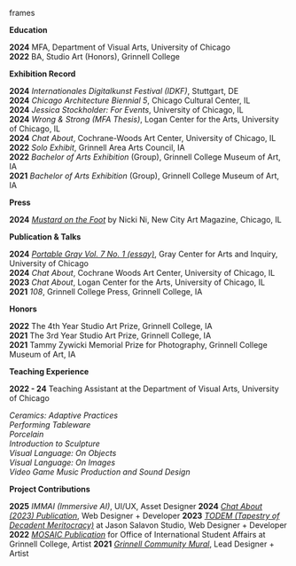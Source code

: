 frames

**Education**

**2024** MFA, Department of Visual Arts, University of Chicago <br>**2022** BA, Studio Art (Honors), Grinnell College 

**Exhibition Record**

**2024** *Internationales Digitalkunst Festival (IDKF)*, Stuttgart, DE<br>**2024** *Chicago Architecture Biennial 5*, Chicago Cultural Center, IL<br>**2024** *Jessica Stockholder: For Events*, University of Chicago, IL<br>**2024** *Wrong & Strong (MFA Thesis)*, Logan Center for the Arts, University of Chicago, IL<br>**2024** *Chat About*, Cochrane-Woods Art Center, University of Chicago, IL<br>**2022** *Solo Exhibit*, Grinnell Area Arts Council, IA<br>**2022** *Bachelor of Arts Exhibition* (Group), Grinnell College Museum of Art, IA <br>**2021** *Bachelor of Arts Exhibition* (Group), Grinnell College Museum of Art, IA

**Press**

**2024** [*Mustard on the Foot*](https://art.newcity.com/2024/04/30/mustard-on-the-foot-a-review-of-jessica-stockholder-for-events-at-hutchinson-courtyard/) by Nicki Ni, New City Art Magazine, Chicago, IL

**Publication & Talks**

**2024** [*Portable Gray Vol. 7 No. 1 (essay)*](https://primaryinformation.org/pi/wp-content/uploads/2024/05/20240528_PI_Portable_Gray_Sia.pdf), Gray Center for Arts and Inquiry, University of Chicago<br>**2024** *Chat About*, Cochrane Woods Art Center, University of Chicago, IL<br>**2023** *Chat About*, Logan Center for the Arts, University of Chicago, IL<br>**2021** *108*, Grinnell College Press, Grinnell College, IA

**Honors**

**2022** The 4th Year Studio Art Prize, Grinnell College, IA <br>**2021** The 3rd Year Studio Art Prize, Grinnell College, IA<br>**2021** Tammy Zywicki Memorial Prize for Photography, Grinnell College Museum of Art, IA

**Teaching Experience** 

**2022 - 24** Teaching Assistant at the Department of Visual Arts, University of Chicago<br>

*Ceramics: Adaptive Practices*<br>*Performing Tableware*<br>*Porcelain*<br>*Introduction to Sculpture*<br>*Visual Language: On Objects*<br>*Visual Language: On Images*<br>*Video Game Music Production and Sound Design*

**Project Contributions**


**2025** *IMMAI (Immersive AI)*, UI/UX, Asset Designer
**2024** [*Chat About (2023) Publication*](https://writeabout.info/), Web Designer + Developer
**2023** [*TODEM (Tapestry of Decadent Meritocracy)*](https://latentculture.com/todem/) at Jason Salavon Studio, Web Designer + Developer
**2022** [*MOSAIC Publication*](https://www.grinnell.edu/sites/default/files/docs/2023-10/MOSAIC%202022%20-%20A.pdf) for Office of International Student Affairs at Grinnell College, Artist
**2021** [*Grinnell Community Mural*](https://maps.app.goo.gl/t4HF81f8FY3qcd4K7), Lead Designer + Artist


